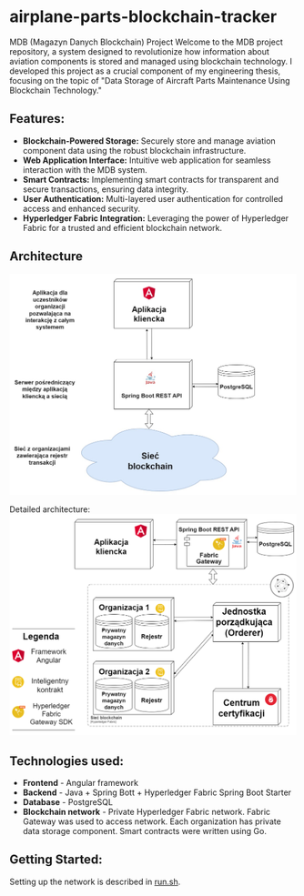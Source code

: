 # airplane-parts-blockchain-tracker
MDB (Magazyn Danych Blockchain) Project
Welcome to the MDB project repository, a system designed to revolutionize how information about aviation components is stored and managed using blockchain technology.
I developed this project as a crucial component of my engineering thesis, focusing on the topic of "Data Storage of Aircraft Parts Maintenance Using Blockchain Technology."

## Features:
- **Blockchain-Powered Storage:** Securely store and manage aviation component data using the robust blockchain infrastructure.
- **Web Application Interface:** Intuitive web application for seamless interaction with the MDB system.
- **Smart Contracts:** Implementing smart contracts for transparent and secure transactions, ensuring data integrity.
- **User Authentication:** Multi-layered user authentication for controlled access and enhanced security.
- **Hyperledger Fabric Integration:** Leveraging the power of Hyperledger Fabric for a trusted and efficient blockchain network.

## Architecture
![Architektura systemu](images/projekt_1.jpg)

Detailed architecture:
![Architektura sieci](images/projekt_2.png)

## Technologies used:
- **Frontend** - Angular framework
- **Backend** - Java + Spring Bott + Hyperledger Fabric Spring Boot Starter
- **Database** - PostgreSQL
- **Blockchain network** - Private Hyperledger Fabric network. Fabric Gateway was used to access network. Each organization has private data storage component. Smart contracts were written using Go.
  
## Getting Started:

Setting up the network is described in [run.sh](run.sh).
